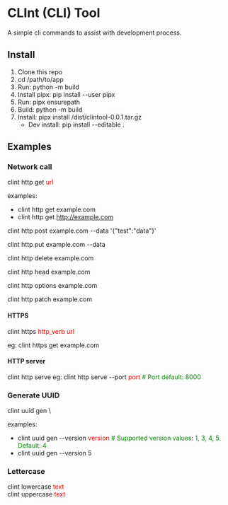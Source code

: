 # CLInt (CLI) Tool

A simple cli commands to assist with development process.

## Install
1. Clone this repo
2. cd /path/to/app
3. Run: python -m build
4. Install pipx: pip install --user pipx
5. Run: pipx ensurepath
6. Build: python -m build
7. Install: pipx install /dist/clintool-0.0.1.tar.gz
    - Dev install: pip install --editable .

## Examples

### Network call
clint http get <span style="color: red;">url</span>

examples: 
- clint http get example.com
- clint http get http://example.com

clint http post example.com --data '{"test":"data"}'

clint http put example.com --data <data>

clint http delete example.com

clint http head example.com

clint http options example.com

clint http patch example.com

#### HTTPS
clint https <span style="color: red;">http_verb</span> <span style="color: red;">url</span>

eg: clint https get example.com

#### HTTP server
clint http serve
eg: clint http serve --port <span style="color: red;">port</span> <span style="color: green;"># Port default: 8000</span>

### Generate UUID
clint uuid gen \

examples: 
- clint uuid gen --version <span style="color: red;">version</span> <span style="color: green;"># Supported version values: 1, 3, 4, 5. Default: 4</span>
- clint uuid gen --version 5

### Lettercase
clint lowercase <span style="color: red;">text</span> \
clint uppercase <span style="color: red;">text</span>